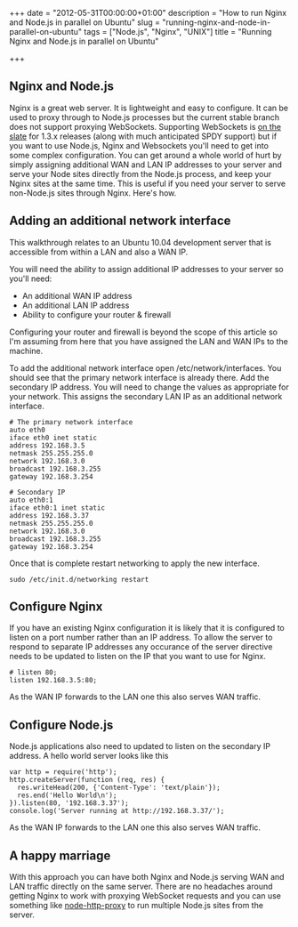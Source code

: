 +++
date = "2012-05-31T00:00:00+01:00"
description = "How to run Nginx and Node.js in parallel on Ubuntu"
slug = "running-nginx-and-node-in-parallel-on-ubuntu"
tags = ["Node.js", "Nginx", "UNIX"]
title = "Running Nginx and Node.js in parallel on Ubuntu"

+++

## Nginx and Node.js

Nginx is a great web server. It is lightweight and easy to configure. It can be used to proxy through to Node.js processes but the current stable branch does not support proxying WebSockets. Supporting WebSockets is [on the slate][1] for 1.3.x releases (along with much anticipated SPDY support) but if you want to use Node.js, Nginx and Websockets you'll need to get into some complex configuration. You can get around a whole world of hurt by simply assigning additional WAN and LAN IP addresses to your server and serve your Node sites directly from the Node.js process, and keep your Nginx sites at the same time. This is useful if you need your server to serve non-Node.js sites through Nginx. Here's how. 

## Adding an additional network interface

This walkthrough relates to an Ubuntu 10.04 development server that is accessible from within a LAN and also a WAN IP.

You will need the ability to assign additional IP addresses to your server so you'll need:

* An additional WAN IP address
* An additional LAN IP address
* Ability to configure your router & firewall

Configuring your router and firewall is beyond the scope of this article so I'm assuming from here that you have assigned the LAN and WAN IPs to the machine.

To add the additional network interface open /etc/network/interfaces. You should see that the primary network interface is already there. Add the secondary IP address. You will need to change the values as appropriate for your network. This assigns the secondary LAN IP as an additional network interface. 

    # The primary network interface
    auto eth0
    iface eth0 inet static
    address 192.168.3.5
    netmask 255.255.255.0
    network 192.168.3.0
    broadcast 192.168.3.255
    gateway 192.168.3.254

    # Secondary IP
    auto eth0:1
    iface eth0:1 inet static
    address 192.168.3.37
    netmask 255.255.255.0
    network 192.168.3.0
    broadcast 192.168.3.255
    gateway 192.168.3.254

Once that is complete restart networking to apply the new interface.

    sudo /etc/init.d/networking restart

## Configure Nginx

If you have an existing Nginx configuration it is likely that it is configured to listen on a port number rather than an IP address. To allow the server to respond to separate IP addresses any occurance of the server directive needs to be updated to listen on the IP that you want to use for Nginx.

    # listen 80;
    listen 192.168.3.5:80;

As the WAN IP forwards to the LAN one this also serves WAN traffic.

## Configure Node.js

Node.js applications also need to updated to listen on the secondary IP address. A hello world server looks like this

    var http = require('http');
    http.createServer(function (req, res) {
      res.writeHead(200, {'Content-Type': 'text/plain'});
      res.end('Hello World\n');
    }).listen(80, '192.168.3.37');
    console.log('Server running at http://192.168.3.37/');

As the WAN IP forwards to the LAN one this also serves WAN traffic.

## A happy marriage

With this approach you can have both Nginx and Node.js serving WAN and LAN traffic directly on the same server. There are no headaches around getting Nginx to work with proxying WebSocket requests and you can use something like [node-http-proxy][2] to run multiple Node.js sites from the server. 

[1]: http://trac.nginx.org/nginx/roadmap
[2]: https://github.com/nodejitsu/node-http-proxy
